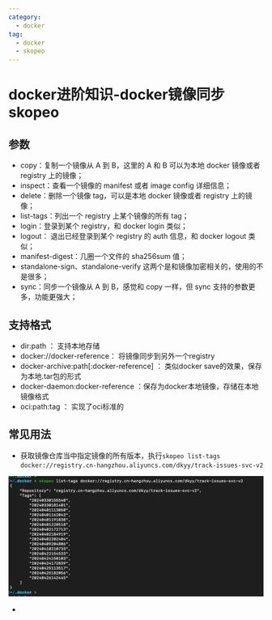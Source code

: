 ```yaml
---
category:
  - docker
tag:
  - docker
  - skopeo
---
```


# docker进阶知识-docker镜像同步skopeo

## 参数

- copy：复制一个镜像从 A 到 B，这里的 A 和 B 可以为本地 docker 镜像或者 registry 上的镜像；
- inspect：查看一个镜像的 manifest 或者 image config 详细信息；
- delete：删除一个镜像 tag，可以是本地 docker 镜像或者 registry 上的镜像；
- list-tags：列出一个 registry 上某个镜像的所有 tag；
- login：登录到某个 registry，和 docker login 类似；
- logout： 退出已经登录到某个 registry 的 auth 信息，和 docker logout 类似；
- manifest-digest：几圈一个文件的 sha256sum 值；
- standalone-sign、standalone-verify 这两个是和镜像加密相关的，使用的不是很多；
- sync：同步一个镜像从 A 到 B，感觉和 copy 一样，但 sync 支持的参数更多，功能更强大；

## 支持格式

- dir:path ： 支持本地存储
- docker://docker-reference： 将镜像同步到另外一个registry 
- docker-archive:path[:docker-reference] ： 类似docker save的效果，保存为本地.tar包的形式
- docker-daemon:docker-reference ：保存为docker本地镜像，存储在本地镜像格式
- oci:path:tag ： 实现了oci标准的

## 常见用法

- 获取镜像仓库当中指定镜像的所有版本，执行`skopeo list-tags docker://registry.cn-hangzhou.aliyuncs.com/dkyy/track-issues-svc-v2`

![image-20240503200051391](images/image-20240503200051391.png)

- 

